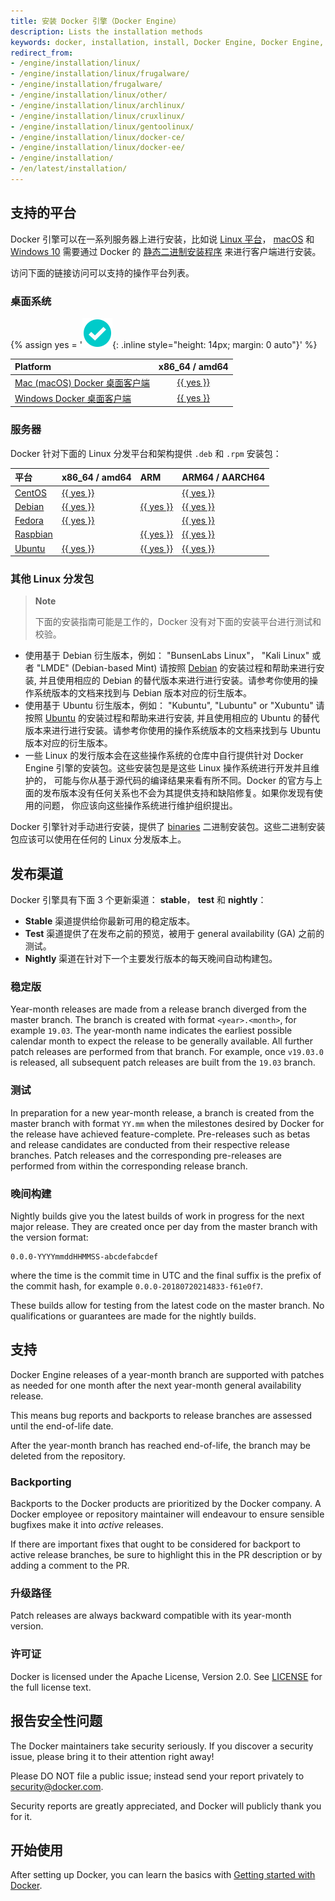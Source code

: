 ```yaml
---
title: 安装 Docker 引擎（Docker Engine）
description: Lists the installation methods
keywords: docker, installation, install, Docker Engine, Docker Engine, docker editions, stable, edge
redirect_from:
- /engine/installation/linux/
- /engine/installation/linux/frugalware/
- /engine/installation/frugalware/
- /engine/installation/linux/other/
- /engine/installation/linux/archlinux/
- /engine/installation/linux/cruxlinux/
- /engine/installation/linux/gentoolinux/
- /engine/installation/linux/docker-ce/
- /engine/installation/linux/docker-ee/
- /engine/installation/
- /en/latest/installation/
---
```



## 支持的平台

Docker 引擎可以在一系列服务器上进行安装，比如说  [Linux 平台](#server)，
[macOS](../../docker-for-mac/install.md) 和 [Windows 10](../../docker-for-windows/install.md)
需要通过 Docker 的 [静态二进制安装程序](binaries.md) 来进行客户端进行安装。

访问下面的链接访问可以支持的操作平台列表。

### 桌面系统

{% assign yes = '![yes](/images/green-check.svg){: .inline style="height: 14px; margin: 0 auto"}' %}

| Platform                                                          | x86_64 / amd64                                   |
|:------------------------------------------------------------------|:------------------------------------------------:|
| [Mac (macOS) Docker 桌面客户端](../../docker-for-mac/install.md) | [{{ yes }}](../../docker-for-mac/install.md)     |
| [Windows Docker 桌面客户端](../../docker-for-windows/install.md) | [{{ yes }}](../../docker-for-windows/install.md) |

### 服务器

Docker 针对下面的 Linux 分发平台和架构提供 `.deb` 和 `.rpm` 安装包：

| 平台              | x86_64 / amd64         | ARM                      | ARM64 / AARCH64        |
|:----------------------|:-----------------------|:-------------------------|:-----------------------|
| [CentOS](centos.md)   | [{{ yes }}](centos.md) |                          | [{{ yes }}](centos.md) |
| [Debian](debian.md)   | [{{ yes }}](debian.md) | [{{ yes }}](debian.md)   | [{{ yes }}](debian.md) |
| [Fedora](fedora.md)   | [{{ yes }}](fedora.md) |                          | [{{ yes }}](fedora.md) |
| [Raspbian](debian.md) |                        | [{{ yes }}](debian.md)   | [{{ yes }}](debian.md) |
| [Ubuntu](ubuntu.md)   | [{{ yes }}](ubuntu.md) | [{{ yes }}](ubuntu.md)   | [{{ yes }}](ubuntu.md) |

### 其他 Linux 分发包

> **Note**
>
> 下面的安装指南可能是工作的，Docker 没有对下面的安装平台进行测试和校验。

- 使用基于 Debian 衍生版本，例如： "BunsenLabs Linux"， "Kali Linux" 或者 "LMDE" (Debian-based Mint) 请按照
  [Debian](debian.md) 的安装过程和帮助来进行安装, 并且使用相应的 Debian 的替代版本来进行进行安装。请参考你使用的操作系统版本的文档来找到与 Debian 版本对应的衍生版本。
-  使用基于 Ubuntu 衍生版本，例如： "Kubuntu", "Lubuntu" or "Xubuntu" 请按照 [Ubuntu](ubuntu.md) 的安装过程和帮助来进行安装, 
  并且使用相应的 Ubuntu 的替代版本来进行进行安装。请参考你使用的操作系统版本的文档来找到与 Ubuntu 版本对应的衍生版本。
- 一些 Linux 的发行版本会在这些操作系统的仓库中自行提供针对 Docker Engine 引擎的安装包。这些安装包是是这些 Linux 操作系统进行开发并且维护的，
  可能与你从基于源代码的编译结果来看有所不同。Docker 的官方与上面的发布版本没有任何关系也不会为其提供支持和缺陷修复。如果你发现有使用的问题，
  你应该向这些操作系统进行维护组织提出。

Docker 引擎针对手动进行安装，提供了 [binaries](binaries.md) 二进制安装包。这些二进制安装包应该可以使用在任何的 Linux 分发版本上。

## 发布渠道

Docker 引擎具有下面 3 个更新渠道： **stable**， **test** 和 **nightly**：

* **Stable** 渠道提供给你最新可用的稳定版本。
* **Test** 渠道提供了在发布之前的预览，被用于 general availability (GA) 之前的测试。
* **Nightly** 渠道在针对下一个主要发行版本的每天晚间自动构建包。

### 稳定版

Year-month releases are made from a release branch diverged from the master
branch. The branch is created with format `<year>.<month>`, for example
`19.03`. The year-month name indicates the earliest possible calendar
month to expect the release to be generally available. All further patch
releases are performed from that branch. For example, once `v19.03.0` is
released, all subsequent patch releases are built from the `19.03` branch.

### 测试

In preparation for a new year-month release, a branch is created from
the master branch with format `YY.mm` when the milestones desired by
Docker for the release have achieved feature-complete. Pre-releases
such as betas and release candidates are conducted from their respective release
branches. Patch releases and the corresponding pre-releases are performed
from within the corresponding release branch.

### 晚间构建

Nightly builds give you the latest builds of work in progress for the next major
release. They are created once per day from the master branch with the version
format:

    0.0.0-YYYYmmddHHMMSS-abcdefabcdef

where the time is the commit time in UTC and the final suffix is the prefix
of the commit hash, for example `0.0.0-20180720214833-f61e0f7`.

These builds allow for testing from the latest code on the master branch. No
qualifications or guarantees are made for the nightly builds.

## 支持

Docker Engine releases of a year-month branch are supported with patches as
needed for one month after the next year-month general availability release.

This means bug reports and backports to release branches are assessed
until the end-of-life date.

After the year-month branch has reached end-of-life, the branch may be
deleted from the repository.

### Backporting

Backports to the Docker products are prioritized by the Docker company. A
Docker employee or repository maintainer will endeavour to ensure sensible
bugfixes make it into _active_ releases.

If there are important fixes that ought to be considered for backport to
active release branches, be sure to highlight this in the PR description
or by adding a comment to the PR.

### 升级路径

Patch releases are always backward compatible with its year-month version.

### 许可证

Docker is licensed under the Apache License, Version 2.0. See
[LICENSE](https://github.com/moby/moby/blob/master/LICENSE) for the full
license text.

## 报告安全性问题

The Docker maintainers take security seriously. If you discover a security
issue, please bring it to their attention right away!

Please DO NOT file a public issue; instead send your report privately
to security@docker.com.

Security reports are greatly appreciated, and Docker will publicly thank you
for it.

## 开始使用

After setting up Docker, you can learn the basics with
[Getting started with Docker](../../get-started/index.md).
